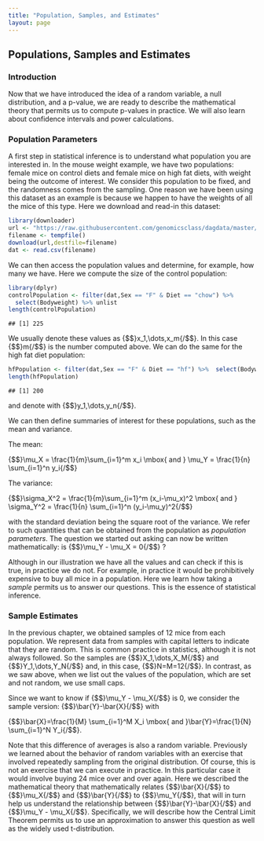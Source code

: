 ```yaml
---
title: "Population, Samples, and Estimates"
layout: page
---
```



## Populations, Samples and Estimates 

### Introduction

Now that we have introduced the idea of a random variable, a null distribution, and a p-value, we are ready to describe the mathematical theory that permits us to compute p-values in practice. We will also learn about confidence intervals and power calculations. 

### Population Parameters

A first step in statistical inference is to understand what population you are interested in. In the mouse weight example, we have two populations: female mice on control diets and female mice on high fat diets, with weight being the outcome of interest. We consider this population to be fixed, and the randomness comes from the sampling. One reason we have been using this dataset as an example is because we happen to have the weights of all the mice of this type. Here we download and read-in this dataset:


```r
library(downloader)
url <- "https://raw.githubusercontent.com/genomicsclass/dagdata/master/inst/extdata/mice_pheno.csv"
filename <- tempfile()
download(url,destfile=filename)
dat <- read.csv(filename)
```

We can then access the population values and determine, for example, how many we have. Here we compute the size of the control population:


```r
library(dplyr)
controlPopulation <- filter(dat,Sex == "F" & Diet == "chow") %>%  
  select(Bodyweight) %>% unlist
length(controlPopulation)
```

```
## [1] 225
```

We usually denote these values as {$$}x_1,\dots,x_m{/$$}. In this case {$$}m{/$$} is the number computed above. We can do the same for the high fat diet population:


```r
hfPopulation <- filter(dat,Sex == "F" & Diet == "hf") %>%  select(Bodyweight) %>% unlist
length(hfPopulation)
```

```
## [1] 200
```

and denote with {$$}y_1,\dots,y_n{/$$}.

We can then define summaries of interest for these populations, such as the mean and variance. 

The mean:

{$$}\mu_X = \frac{1}{m}\sum_{i=1}^m x_i \mbox{ and } \mu_Y = \frac{1}{n} \sum_{i=1}^n y_i{/$$}

The variance:

{$$}\sigma_X^2 = \frac{1}{m}\sum_{i=1}^m (x_i-\mu_x)^2 \mbox{ and } \sigma_Y^2 = \frac{1}{n} \sum_{i=1}^n (y_i-\mu_y)^2{/$$}

with the standard deviation being the square root of the variance. We refer to such quantities that can be obtained from the population as _population parameters_. The question we started out asking can now be written mathematically: is {$$}\mu_Y - \mu_X = 0{/$$} ? 

Although in our illustration we have all the values and can check if this is true, in practice we do not. For example, in practice it would be prohibitively expensive to buy all mice in a population. Here we learn how taking a _sample_ permits us to answer our questions. This is the essence of statistical inference.

### Sample Estimates

In the previous chapter, we obtained samples of 12 mice from each population. We represent data from samples with capital letters to indicate that they are random. This is common practice in statistics, although it is not always followed. So the samples are {$$}X_1,\dots,X_M{/$$} and {$$}Y_1,\dots,Y_N{/$$} and, in this case, {$$}N=M=12{/$$}. In contrast, as we saw above, when we list out the values of the population, which are set and not random, we use small caps.

Since we want to know if {$$}\mu_Y - \mu_X{/$$} is 0, we consider the sample version: {$$}\bar{Y}-\bar{X}{/$$}  with 

{$$}\bar{X}=\frac{1}{M} \sum_{i=1}^M X_i \mbox{ and }\bar{Y}=\frac{1}{N} \sum_{i=1}^N Y_i{/$$}.

Note that this difference of averages is also a random variable. Previously we learned about the behavior of random variables with an exercise that involved repeatedly sampling from the original distribution. Of course, this is not an exercise that we can execute in practice. In this particular case it would involve buying 24 mice over and over again. Here we described the mathematical theory that mathematically relates {$$}\bar{X}{/$$} to {$$}\mu_X{/$$} and {$$}\bar{Y}{/$$} to {$$}\mu_Y{/$$}, that will in turn help us understand the relationship between {$$}\bar{Y}-\bar{X}{/$$}  and {$$}\mu_Y - \mu_X{/$$}. Specifically, we will describe how the Central Limit Theorem permits us to use an approximation to answer this question as well as the widely used t-distribution.
